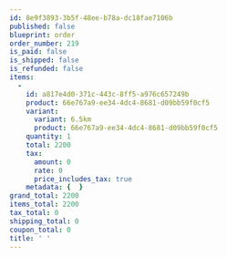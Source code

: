 ```yaml
---
id: 8e9f3893-3b5f-48ee-b78a-dc18fae7106b
published: false
blueprint: order
order_number: 219
is_paid: false
is_shipped: false
is_refunded: false
items:
  -
    id: a817e4d0-371c-443c-8ff5-a976c657249b
    product: 66e767a9-ee34-4dc4-8681-d09bb59f0cf5
    variant:
      variant: 6.5km
      product: 66e767a9-ee34-4dc4-8681-d09bb59f0cf5
    quantity: 1
    total: 2200
    tax:
      amount: 0
      rate: 0
      price_includes_tax: true
    metadata: {  }
grand_total: 2200
items_total: 2200
tax_total: 0
shipping_total: 0
coupon_total: 0
title: ' '
---
```

